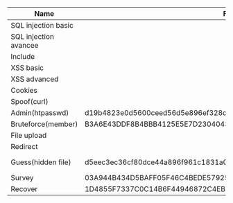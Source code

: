 | **Name**              | **Flag**                                                         | **Walkthrough** | **OWASP** | **Notes** |
|-----------------------|------------------------------------------------------------------|-----------------|-----------|-----------|
| SQL injection basic   |                                                                  |                 |           | rvinnie   |
| SQL injection avancee |                                                                  |                 |           | rvinnie   |
| Include               |                                                                  |                 |           | daniseed  |
| XSS basic             |                                                                  |                 |           | rvinnie   |
| XSS advanced          |                                                                  |                 |           | rvinnie   |
| Cookies               |                                                                  |                 |           | rvinnie   |
| Spoof(curl)           |                                                                  |                 |           | daniseed  |
| Admin(htpasswd)       | d19b4823e0d5600ceed56d5e896ef328d7a2b9e7ac7e80f4fcdb9b10bcb3e7ff |    Add Imgs     |    Done   | daniseed  |
| Bruteforce(member)    | B3A6E43DDF8B4BBB4125E5E7D23040433827759D4DE1C04EA63907479A80A6B2 |    Add Imgs     |    Done   | daniseed  |
| File upload           |                                                                  |                 |           | rvinnie   |
| Redirect              |                                                                  |                 |           | rvinnie   |
| Guess(hidden file)    | d5eec3ec36cf80dce44a896f961c1831a05526ec215693c8f2c39543497d4466 |Add Imgs; Timeout|    Done   | daniseed  |
| Survey                | 03A944B434D5BAFF05F46C4BEDE5792551A2595574BCAFC9A6E25F67C382CCAA |    Add Imgs     |    Done   | daniseed  |
| Recover               | 1D4855F7337C0C14B6F44946872C4EB33853F40B2D54393FBE94F49F1E19BBB0 |    Add Imgs     |    Done   | daniseed  |